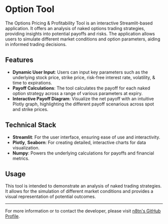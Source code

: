 # Option Tool

The Options Pricing & Profitability Tool is an interactive Streamlit-based application. It offers an analysis of naked options trading strategies, providing insights into potential payoffs and risks. The application allows users to simulate different market conditions and option parameters, aiding in informed trading decisions.

## Features

- **Dynamic User Input**: Users can input key parameters such as the underlying stock price, strike price, risk-free interest rate, volatility, & time to expirations.
- **Payoff Calculations**: The tool calculates the payoff for each naked option strategy across a range of various parameters at expiry.
- **Interactive Payoff Diagram**: Visualize the net payoff with an intuitive Plotly graph, highlighting the different payoff scenarious across spot and strike prices.

## Technical Stack

- **Streamlit**: For the user interface, ensuring ease of use and interactivity.
- **Plotly**, **Seaborn**: For creating detailed, interactive charts for data visualization.
- **Numpy**: Powers the underlying calculations for payoffs and financial metrics.

## Usage

This tool is intended to demonstrate an analysis of naked trading strategies. It allows for the simulation of different market conditions and provides a visual representation of potential outcomes.

---

For more information or to contact the developer, please visit [n8tn's GitHub Profile](https://github.com/n8tn).




